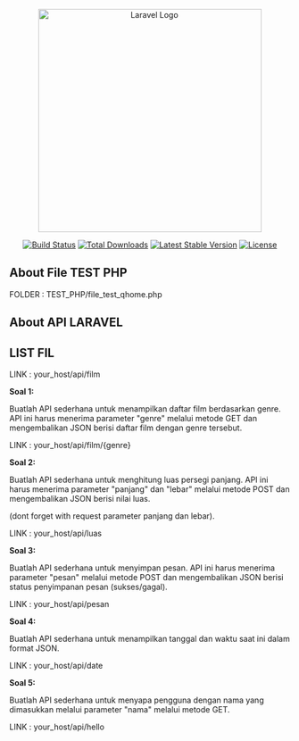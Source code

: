 <p align="center"><a href="https://laravel.com" target="_blank"><img src="https://raw.githubusercontent.com/laravel/art/master/logo-lockup/5%20SVG/2%20CMYK/1%20Full%20Color/laravel-logolockup-cmyk-red.svg" width="400" alt="Laravel Logo"></a></p>

<p align="center">
<a href="https://github.com/laravel/framework/actions"><img src="https://github.com/laravel/framework/workflows/tests/badge.svg" alt="Build Status"></a>
<a href="https://packagist.org/packages/laravel/framework"><img src="https://img.shields.io/packagist/dt/laravel/framework" alt="Total Downloads"></a>
<a href="https://packagist.org/packages/laravel/framework"><img src="https://img.shields.io/packagist/v/laravel/framework" alt="Latest Stable Version"></a>
<a href="https://packagist.org/packages/laravel/framework"><img src="https://img.shields.io/packagist/l/laravel/framework" alt="License"></a>
</p>

## About File TEST PHP
FOLDER : TEST_PHP/file_test_qhome.php

## About API LARAVEL

## LIST FIL
LINK : your_host/api/film


**Soal 1:**

Buatlah API sederhana untuk menampilkan daftar film berdasarkan genre. API ini harus menerima parameter "genre" melalui metode GET dan mengembalikan JSON berisi daftar film dengan genre tersebut.

LINK : your_host/api/film/{genre}

**Soal 2:**

Buatlah API sederhana untuk menghitung luas persegi panjang. API ini harus menerima parameter "panjang" dan "lebar" melalui metode POST dan mengembalikan JSON berisi nilai luas.

(dont forget with request parameter panjang dan lebar).

LINK : your_host/api/luas

**Soal 3:**

Buatlah API sederhana untuk menyimpan pesan. API ini harus menerima parameter "pesan" melalui metode POST dan mengembalikan JSON berisi status penyimpanan pesan (sukses/gagal).

LINK : your_host/api/pesan

**Soal 4:**

Buatlah API sederhana untuk menampilkan tanggal dan waktu saat ini dalam format JSON.

LINK : your_host/api/date

**Soal 5:**

Buatlah API sederhana untuk menyapa pengguna dengan nama yang dimasukkan melalui parameter "nama" melalui metode GET.

LINK : your_host/api/hello

